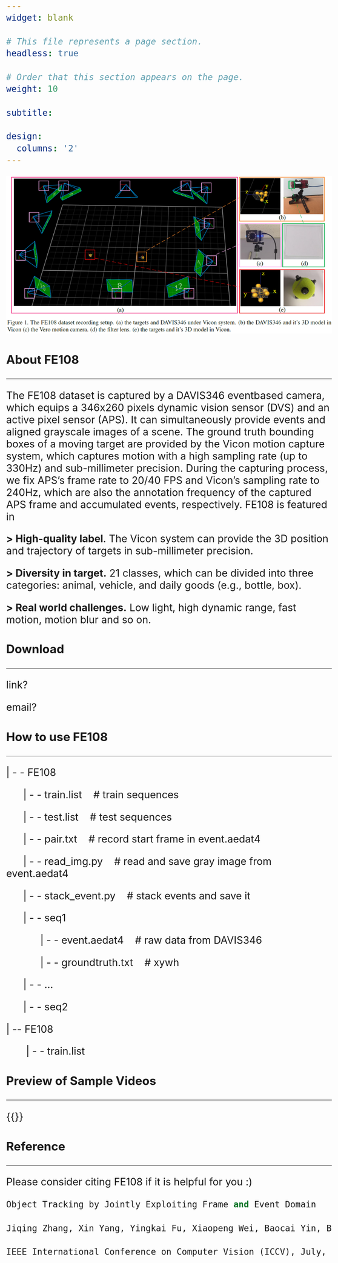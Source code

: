 ```yaml
---
widget: blank

# This file represents a page section.
headless: true

# Order that this section appears on the page.
weight: 10

subtitle:

design:
  columns: '2'
---
```

![](vicon.jpg)

### **About FE108**
 ----------------------------------------------------------------------------------------- 

The FE108 dataset is captured by a DAVIS346 eventbased camera, which equips a 346x260 pixels dynamic vision sensor (DVS) and an active pixel sensor (APS). It
can simultaneously provide events and aligned grayscale images of a scene. The ground truth bounding boxes of a moving target are provided by the Vicon motion capture
system, which captures motion with a high sampling rate (up to 330Hz) and sub-millimeter precision. During the capturing process, we fix APS’s frame rate to 20/40 FPS and
Vicon’s sampling rate to 240Hz, which are also the annotation frequency of the captured APS frame and accumulated events, respectively.
FE108 is featured in 

**> High-quality label**. The Vicon system can provide the 3D position and trajectory of targets in sub-millimeter precision.

**> Diversity in target.** 21 classes, which can be divided into three categories: animal, vehicle, and daily goods (e.g., bottle, box).

**> Real world challenges.** Low light, high dynamic range, fast motion, motion blur and so on.


### **Download**
-----------------------------------------------------------------------------------------

link?

email?


### **How to use FE108**
-----------------------------------------------------------------------------------------
| - - FE108

&nbsp;&nbsp;&nbsp;&nbsp;&nbsp;&nbsp;| - - train.list &nbsp;&nbsp; # train sequences

&nbsp;&nbsp;&nbsp;&nbsp;&nbsp;&nbsp;| - - test.list &nbsp;&nbsp; # test sequences

&nbsp;&nbsp;&nbsp;&nbsp;&nbsp;&nbsp;| - - pair.txt &nbsp;&nbsp; # record start frame in event.aedat4

&nbsp;&nbsp;&nbsp;&nbsp;&nbsp;&nbsp;| - - read_img.py &nbsp;&nbsp; # read and save gray image from event.aedat4

&nbsp;&nbsp;&nbsp;&nbsp;&nbsp;&nbsp;| - - stack_event.py  &nbsp;&nbsp; # stack events and save it

&nbsp;&nbsp;&nbsp;&nbsp;&nbsp;&nbsp;| - - seq1

&nbsp;&nbsp;&nbsp;&nbsp;&nbsp;&nbsp;&nbsp;&nbsp;&nbsp;&nbsp;&nbsp;&nbsp;| - - event.aedat4 &nbsp;&nbsp; # raw data from DAVIS346

&nbsp;&nbsp;&nbsp;&nbsp;&nbsp;&nbsp;&nbsp;&nbsp;&nbsp;&nbsp;&nbsp;&nbsp;| - - groundtruth.txt &nbsp;&nbsp; # xywh

&nbsp;&nbsp;&nbsp;&nbsp;&nbsp;&nbsp;| - - ...

&nbsp;&nbsp;&nbsp;&nbsp;&nbsp;&nbsp;| - - seq2

<html>
    <head>
    </head>
    <body style="font-size:20pt;">
        <p> | -- FE108 </p>
        <p style="margin-top: 10px;"> &nbsp;&nbsp;&nbsp;&nbsp;&nbsp;&nbsp; | - - train.list </p> 
    </body>
</html>

### **Preview of Sample Videos**
-----------------------------------------------------------------------------------------
{{<youtube EeMRO8XVv04>}}

### **Reference**
-----------------------------------------------------------------------------------------
Please consider citing FE108 if it is helpful for you :)

 ```python
Object Tracking by Jointly Exploiting Frame and Event Domain 

Jiqing Zhang, Xin Yang, Yingkai Fu, Xiaopeng Wei, Baocai Yin, Bo Dong

IEEE International Conference on Computer Vision (ICCV), July, 2021
 ```

